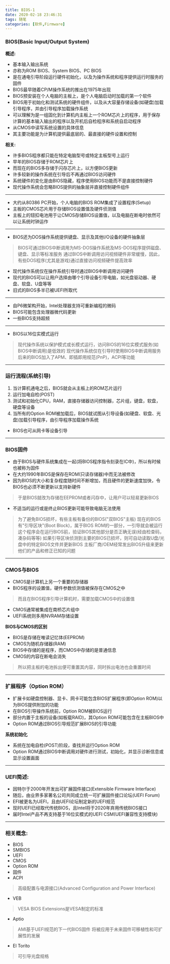 ```yaml
---
title: BIOS-1
date: 2020-02-18 23:46:31
tags: 随笔
categories: [软件,Firmware]
---
```


### BIOS(Basic Input/Output System)

**概述:**
* 基本输入输出系统
* 亦称为ROM BIOS、System BIOS、PC BIOS
* 是在通电引导阶段运行硬件初始化，以及为操作系统和程序提供运行时服务的固件
* BIOS最早随着CP/M操作系统的推出在1975年出现
* BIOS预安装在个人电脑的主板上，是个人电脑启动时加载的第一个软件
* BIOS用于初始化和测试系统的硬件组件，以及从大容量存储设备(如硬盘)加载引导程序，并由引导程序加载操作系统
* 可以理解为是一组固化到计算机内主板上一个ROM芯片上的程序，用于保存计算的基本输入输出的程序以及开机后自检程序和系统自启动程序
* 从CMOS中读写系统设置的具体信息
* 其主要功能是为计算机提供最底层的、最直接的硬件设置和控制

**相关:**

* 许多BIOS程序都只能在特定电脑型号或特定主板型号上运行
* 早年的BIOS存储于ROM芯片上
* 而现在的BIOS多存储于闪存芯片上，以方便BIOS更新
* 许多较新的操作系统在引导后不再通过BIOS访问硬件
* 系统硬件的变化是由BIOS隐藏，程序使用BIOS功能而不是直接控制硬件
* 现代操作系统会忽略BIOS提供的抽象层并直接控制硬件组件
---
* 大约从80386 PC开始，个人电脑的BIOS ROM集成了设置程序(Setup)
* 主板的CMOS芯片用于存储BIOS设置值及硬件侦测值
* 主板上的钮扣电池用于让CMOS存储BIOS设置值，以及电脑在断电时依然可以让系统时钟运作
---
* BIOS还为DOS操作系统提供键盘、显示及其他I/O设备的硬件抽象层
> BIOS可通过BIOS中断调用为MS-DOS操作系统及MS-DOS程序提供磁盘、键盘、显示等标准服务
> 通过BIOS中断调用访问视频硬件非常缓慢，因此，有些DOS程序(尤其是游戏)通过直接访问视频硬件提高效率
* 现代操作系统仅在操作系统引导时通过BIOS中断调用访问硬件
* 现代的BIOS可以让用户选择由哪个引导设备引导电脑，如光盘驱动器、硬盘、软盘、U盘等等
* 旧式的BIOS多半已被UEFI所取代
---
* 自P6微架构开始，Intel处理器支持可重新编程的微码
* BIOS可能包含处理器微代码更新
* 一些BIOS支持超频
---
* BIOS以16位实模式运行
> 现代操作系统以保护模式或长模式运行，访问BIOS的16位实模式服务(如BIOS中断调用)是低效的
> 现代操作系统仅在引导时使用BIOS中断调用服务
> 后来的BIOS加入了APM、即插即用规范(PnP)，ACPI等功能

---

### 运行流程(系统引导)

1. 当计算机通电之后，BIOS就会从主板上的ROM芯片运行
2. 运行加电自检(POST)
3. 测试和初始化CPU，RAM，直接存储器访问控制器，芯片组，键盘，软盘，硬盘等设备
4. 当所有的Option ROM被加载后，BIOS就试图从引导设备(如硬盘、软盘、光盘)加载引导程序，由引导程序加载操作系统

* BIOS也可从网卡等设备引导

---

### BIOS固件
* 由于BIOS与硬件系统集成在一起(将BIOS程序指令刻录在IC中)，所以有时候也被称为固件
* 在大约1990年BIOS是保存在ROM(只读存储器)中而无法被修改
* 因为BIOS的大小和复杂程度随时间不断增加，而且硬件的更新速度加快，令BIOS也必须不断更新以支持新硬件
> 于是BIOS就改为存储在EEPROM或者闪存中，让用户可以轻易更新BIOS

* 不适当的运行或是终止BIOS更新可能导致电脑无法使用
> 为了避免BIOS损坏，有些主板有备份的BIOS("双BIOS"主板)
> 现在的BIOS有"引导区块"(Boot Block)，属于BIOS ROM的一部分，一引导就会被运行
> 这个程序会在运行BIOS前，验证BIOS其他部分是否正确无误(经由检查码，凑杂码等等)
> 如果引导区块侦测到主要的BIOS已损坏，则可自动读取U盘/光盘中的特定BIOS文件并更新BIOS
> 主板厂商/OEM经常发出BIOS升级来更新他们的产品和修正已知的问题

---

### CMOS与BIOS

* CMOS是计算机上另一个重要的存储器
* BIOS程序的设置值，硬件参数侦测值被保存在CMOS之中
> 而且在BIOS程序引导计算机时，需要加载CMOS中的设置值
* CMOS通常被集成在南桥芯片组中
* UEFI系统则多用NVRAM存储设置

**BIOS与CMOS的区别**

* BIOS是存储在唯读记忆体(EEPROM)
* CMOS为随机存储器(RAM)
* BIOS中存储的是程序，而CMOS中存储的是普通信息
* CMOS的内容在断电会消失
> 所以把主板的电池拆出便可重置其内容，同时拆出电池也会重置时间

---

### 扩展程序（Option ROM）

* 扩展卡如硬盘控制器、显卡、网卡可能包含BIOS扩展程序(即Option ROM)以为BIOS提供附加的功能
* 在BIOS引导操作系统前，Option ROM被BIOS运行
* 部分内置于主板的设备(如板载RAID)，其Option ROM可能包含在主板BIOS中
* Option ROM通过BIOS引导规范扩展BIOS的引导功能

**系统初始化**

* 系统在加电自检(POST)阶段，查找并运行Option ROM
* Option ROM通过BIOS中断调用对硬件进行测试，初始化，并显示诊断信息或显示设置画面

---

### UEFI简述:

* 因特尔于2000年开发出可扩展固件接口(Extensible Firmware Interface)
* 随后，由业界多家著名公司共同成立统一可扩展固件接口论坛(UEFI Forum)
* EFI被更名为UEFI，且由UEFI论坛制定新的UEFI规范
* 现时UEFI已经取代传统BIOS，且Intel将于2020年弃用传统BIOS接口
* 届时Intel产品不再支持基于16位实模式的UEFI CSM(UEFI兼容性支持模块)

---

### 相关概念:

* BIOS
* SMBIOS
* UEFI
* CMOS
* Option ROM
* 固件
* ACPI
> 高级配置与电源接口(Advanced Configuration and Power Interface)
* VEB
> VESA BIOS Extensions是VESA制定的标准
* Aptio
> AMI基于UEFI规范的下一代BIOS固件
> 将被应用于未来固件可移植性和可扩展性的发展
* El Torito
> 可引导光盘规格

